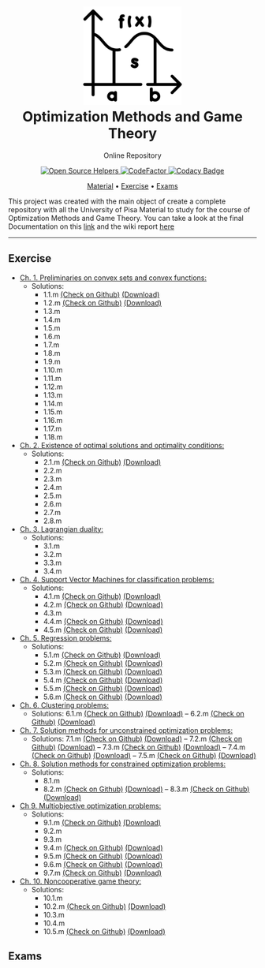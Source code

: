 <h1 align="center">
  <br>
  <a href="https://github.com/MarshaGomez/Optimization-Methods-Matlab/wiki"><img src="https://github.com/MarshaGomez/Optimization-Methods-Matlab/blob/master/Practice/img/math.png" alt="Optimization" width="200"></a>
  <br>
  Optimization Methods and Game Theory
  <br>
</h1>

<p align="center">Online Repository</p>

<p align="center">
  <a href="https://www.codetriage.com/MarshaGomez/Optimization-Methods-Matlab">
    <img src="https://www.codetriage.com/marshagomez/optimization-methods-matlab/badges/users.svg"
         alt="Open Source Helpers">
  </a>
  <a href="https://www.codefactor.io/repository/github/marshagomez/Optimization-Methods-Matlab">
    <img src="https://www.codefactor.io/repository/github/marshagomez/Optimization-Methods-Matlab/badge"
         alt="CodeFactor">
  </a>

  <a href="https://app.codacy.com/gh/MarshaGomez/Optimization-Methods-Matlab/dashboard?utm_source=gh&utm_medium=referral&utm_content=&utm_campaign=Badge_grade">
    <img src="https://app.codacy.com/project/badge/Grade/64f33fe850e245589fa312f240189341"
         alt="Codacy Badge">
  </a>
</p>

<p align="center">
  <a href="#Material">Material</a> •
  <a href="#Exercise">Exercise</a> •
  <a href="#Exams">Exams</a> 
</p>

This project was created with the main object of create a complete repository with all the University of Pisa Material to study for the course of Optimization Methods and Game Theory. You can take a look at the final Documentation on this [link]() and the wiki report [here]()

- - - -
## Exercise 
*   [Ch. 1. Preliminaries on convex sets and convex functions:](https://github.com/MarshaGomez/Optimization-Methods-Matlab/tree/master/Material/1-convexity.pdf)
    *   Solutions:
        *   1.1.m [(Check on Github)](https://github.com/MarshaGomez/Optimization-Methods-Matlab/wiki/1.-Preliminaries-on-convex-sets-and-convex-functions#11-convexity) [(Download)](https://github.com/MarshaGomez/Optimization-Methods-Matlab/raw/master/Practice/Chapter%201/Exercise_1_1.mlx) 
        *   1.2.m [(Check on Github)](https://github.com/MarshaGomez/Optimization-Methods-Matlab/wiki/1.-Preliminaries-on-convex-sets-and-convex-functions#12-convex-hull) [(Download)](https://github.com/MarshaGomez/Optimization-Methods-Matlab/raw/master/Practice/Chapter%201/Exercise_1_2.mlx) 
        *   1.3.m
        *   1.4.m
        *   1.5.m
        *   1.6.m
        *   1.7.m
        *   1.8.m
        *   1.9.m
        *   1.10.m
        *   1.11.m
        *   1.12.m
        *   1.13.m
        *   1.14.m
        *   1.15.m
        *   1.16.m
        *   1.17.m
        *   1.18.m
*   [Ch. 2. Existence of optimal solutions and optimality conditions:](https://github.com/MarshaGomez/Optimization-Methods-Matlab/tree/master/Material/2-existence_optimality.pdf)
    *   Solutions:
        *   2.1.m [(Check on Github)](https://github.com/MarshaGomez/Optimization-Methods-Matlab/wiki/2.-Existence-of-optimal-solutions-and-optimality-conditions#21-existence-of-global-optima-for-quadratic-programming-problems) [(Download)](https://github.com/MarshaGomez/Optimization-Methods-Matlab/raw/master/Practice/Chapter%202/Exercise_2_1.mlx) 
        *   2.2.m
        *   2.3.m
        *   2.4.m
        *   2.5.m
        *   2.6.m
        *   2.7.m
        *   2.8.m
*   [Ch. 3. Lagrangian duality:](https://github.com/MarshaGomez/Optimization-Methods-Matlab/tree/master/Material/3-duality.pdf)
    *   Solutions:
        *   3.1.m
        *   3.2.m
        *   3.3.m
        *   3.4.m
*   [Ch. 4. Support Vector Machines for classification problems:](https://github.com/MarshaGomez/Optimization-Methods-Matlab/tree/master/Material/4-classification.pdf)
    *   Solutions: 
        *   4.1.m [(Check on Github)](https://github.com/MarshaGomez/Optimization-Methods-Matlab/wiki/4.-Support-Vector-Machines-for-classification-problems#41-linear-programming-primal-model) [(Download)](https://github.com/MarshaGomez/Optimization-Methods-Matlab/raw/master/Practice/Chapter%204/Exercise_4_1.mlx) 
        *   4.2.m [(Check on Github)](https://github.com/MarshaGomez/Optimization-Methods-Matlab/wiki/4.-Support-Vector-Machines-for-classification-problems#42-linear-programming-dual-model) [(Download)](https://github.com/MarshaGomez/Optimization-Methods-Matlab/raw/master/Practice/Chapter%204/Exercise_4_2.mlx)
        *   4.3.m
        *   4.4.m [(Check on Github)](https://github.com/MarshaGomez/Optimization-Methods-Matlab/wiki/4.-Support-Vector-Machines-for-classification-problems#44-linear-programming-dual-model-soft-margins) [(Download)](https://github.com/MarshaGomez/Optimization-Methods-Matlab/raw/master/Practice/Chapter%204/Exercise_4_4.mlx)
        *   4.5.m [(Check on Github)](https://github.com/MarshaGomez/Optimization-Methods-Matlab/wiki/4.-Support-Vector-Machines-for-classification-problems#45-nonlinear-programming-dual-model) [(Download)](https://github.com/MarshaGomez/Optimization-Methods-Matlab/raw/master/Practice/Chapter%204/Exercise_4_5.mlx)
*   [Ch. 5. Regression problems:](https://github.com/MarshaGomez/Optimization-Methods-Matlab/tree/master/Material/5-regression.pdf)
    *   Solutions: 
        *   5.1.m [(Check on Github)](https://github.com/MarshaGomez/Optimization-Methods-Matlab/wiki/5.-Regression-problems#51-polynomial-regression) [(Download)](https://github.com/MarshaGomez/Optimization-Methods-Matlab/raw/master/Practice/Chapter%205/Exercise_5_1.mlx)
        *   5.2.m [(Check on Github)](https://github.com/MarshaGomez/Optimization-Methods-Matlab/wiki/5.-Regression-problems#52-polynomial-regression-linear-epsilon-support-vector-regression) [(Download)](https://github.com/MarshaGomez/Optimization-Methods-Matlab/raw/master/Practice/Chapter%205/Exercise_5_2.mlx)
        *   5.3.m [(Check on Github)](https://github.com/MarshaGomez/Optimization-Methods-Matlab/wiki/5.-Regression-problems#53-linear-svm-with-slack-variables) [(Download)](https://github.com/MarshaGomez/Optimization-Methods-Matlab/raw/master/Practice/Chapter%205/Exercise_5_3.mlx)
        *   5.4.m [(Check on Github)](https://github.com/MarshaGomez/Optimization-Methods-Matlab/wiki/5.-Regression-problems#54-linear-svm-with-slack-variables---dual-problem) [(Download)](https://github.com/MarshaGomez/Optimization-Methods-Matlab/raw/master/Practice/Chapter%205/Exercise_5_4.mlx)
        *   5.5.m [(Check on Github)](https://github.com/MarshaGomez/Optimization-Methods-Matlab/wiki/5.-Regression-problems#55-nonlinear-support-vector-machine) [(Download)](https://github.com/MarshaGomez/Optimization-Methods-Matlab/raw/master/Practice/Chapter%205/Exercise_5_5.mlx)
        *   5.6.m [(Check on Github)](https://github.com/MarshaGomez/Optimization-Methods-Matlab/wiki/5.-Regression-problems#56-nonlinear-support-vector-machine-gaussian-kernel) [(Download)](https://github.com/MarshaGomez/Optimization-Methods-Matlab/raw/master/Practice/Chapter%205/Exercise_5_6.mlx)
*   [Ch. 6. Clustering problems:](https://github.com/MarshaGomez/Optimization-Methods-Matlab/tree/master/Material/6-clustering.pdf)
    *   Solutions: 6.1.m [(Check on Github)](https://github.com/MarshaGomez/Optimization-Methods-Matlab/tree/master/Practice/Chapter%206#) [(Download)](https://github.com/MarshaGomez/Optimization-Methods-Matlab/raw/master/Practice/Chapter%206/Exercise_6_1.mlx) – 6.2.m [(Check on Github)](https://github.com/MarshaGomez/Optimization-Methods-Matlab/tree/master/Practice/Chapter%206#) [(Download)](https://github.com/MarshaGomez/Optimization-Methods-Matlab/raw/master/Practice/Chapter%206/Exercise_6_2.mlx)
*   [Ch. 7. Solution methods for unconstrained optimization problems:](https://github.com/MarshaGomez/Optimization-Methods-Matlab/tree/master/Material/7-methods_uncon_opt.pdf)
    *   Solutions: 7.1.m [(Check on Github)](https://github.com/MarshaGomez/Optimization-Methods-Matlab/tree/master/Practice/Chapter%207#) [(Download)](https://github.com/MarshaGomez/Optimization-Methods-Matlab/raw/master/Practice/Chapter%207/Exercise_7_1.mlx) – 7.2.m [(Check on Github)](https://github.com/MarshaGomez/Optimization-Methods-Matlab/tree/master/Practice/Chapter%207#) [(Download)](https://github.com/MarshaGomez/Optimization-Methods-Matlab/raw/master/Practice/Chapter%207/Exercise_7_2.mlx) – 7.3.m [(Check on Github)](https://github.com/MarshaGomez/Optimization-Methods-Matlab/tree/master/Practice/Chapter%207#) [(Download)](https://github.com/MarshaGomez/Optimization-Methods-Matlab/raw/master/Practice/Chapter%207/Exercise_7_3.mlx) – 7.4.m [(Check on Github)](https://github.com/MarshaGomez/Optimization-Methods-Matlab/tree/master/Practice/Chapter%207#) [(Download)](https://github.com/MarshaGomez/Optimization-Methods-Matlab/raw/master/Practice/Chapter%207/Exercise_7_4.mlx) – 7.5.m [(Check on Github)](https://github.com/MarshaGomez/Optimization-Methods-Matlab/tree/master/Practice/Chapter%207#) [(Download)](https://github.com/MarshaGomez/Optimization-Methods-Matlab/raw/master/Practice/Chapter%207/Exercise_7_5.mlx)
*   [Ch. 8. Solution methods for constrained optimization problems:](https://github.com/MarshaGomez/Optimization-Methods-Matlab/tree/master/Material/8-methods_con_opt.pdf)
    *   Solutions: 
        *   8.1.m 
        *   8.2.m [(Check on Github)](https://github.com/MarshaGomez/Optimization-Methods-Matlab/tree/master/Practice/Chapter%208#) [(Download)](https://github.com/MarshaGomez/Optimization-Methods-Matlab/raw/master/Practice/Chapter%208/Exercise_8_2.mlx) – 8.3.m [(Check on Github)](https://github.com/MarshaGomez/Optimization-Methods-Matlab/tree/master/Practice/Chapter%208#) [(Download)](https://github.com/MarshaGomez/Optimization-Methods-Matlab/raw/master/Practice/Chapter%208/Exercise_8_3.mlx)
*   [Ch 9. Multiobjective optimization problems:](https://github.com/MarshaGomez/Optimization-Methods-Matlab/tree/master/Material/9-multiobjective_opt.pdf)
    *   Solutions:
        *   9.1.m [(Check on Github)](https://github.com/MarshaGomez/Optimization-Methods-Matlab/wiki/9.-Multiobjective-optimization-problems#91-linear-programming) [(Download)](https://github.com/MarshaGomez/Optimization-Methods-Matlab/raw/master/Practice/Chapter%209/Exercise_9_1.mlx)
        *   9.2.m 
        *   9.3.m 
        *   9.4.m [(Check on Github)](https://github.com/MarshaGomez/Optimization-Methods-Matlab/wiki/9.-Multiobjective-optimization-problems#94-linear-programming-scalarization-method) [(Download)](https://github.com/MarshaGomez/Optimization-Methods-Matlab/raw/master/Practice/Chapter%209/Exercise_9_4.mlx)
        *   9.5.m [(Check on Github)](https://github.com/MarshaGomez/Optimization-Methods-Matlab/wiki/9.-Multiobjective-optimization-problems#95-nonlinear-programming-scalarization-method) [(Download)](https://github.com/MarshaGomez/Optimization-Methods-Matlab/raw/master/Practice/Chapter%209/Exercise_9_5.mlx)
        *   9.6.m [(Check on Github)](https://github.com/MarshaGomez/Optimization-Methods-Matlab/wiki/9.-Multiobjective-optimization-problems#96-noninear-programming-scalarization-method) [(Download)](https://github.com/MarshaGomez/Optimization-Methods-Matlab/raw/master/Practice/Chapter%209/Exercise_9_6.mlx)
        *   9.7.m [(Check on Github)](https://github.com/MarshaGomez/Optimization-Methods-Matlab/wiki/9.-Multiobjective-optimization-problems#97-linear-programming-goal-method) [(Download)](https://github.com/MarshaGomez/Optimization-Methods-Matlab/raw/master/Practice/Chapter%209/Exercise_9_7.mlx)
*   [Ch. 10. Noncooperative game theory:](https://github.com/MarshaGomez/Optimization-Methods-Matlab/tree/master/Material/10-noncoop_gt.pdf)
    *   Solutions: 
        *   10.1.m 
        *   10.2.m [(Check on Github)](https://github.com/MarshaGomez/Optimization-Methods-Matlab/wiki/10.-Noncooperative-game-theory#102-penalty-kick) [(Download)](https://github.com/MarshaGomez/Optimization-Methods-Matlab/raw/master/Practice/Chapter%2010/Exercise_10_2.mlx)
        *   10.3.m
        *   10.4.m  
        *   10.5.m [(Check on Github)](https://github.com/MarshaGomez/Optimization-Methods-Matlab/wiki/10.-Noncooperative-game-theory#105-merit-function) [(Download)](https://github.com/MarshaGomez/Optimization-Methods-Matlab/raw/master/Practice/Chapter%2010/Exercise_10_5.mlx)

## Exams
